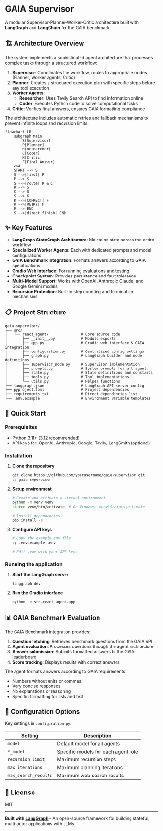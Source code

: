 # GAIA Supervisor

A modular Supervisor-Planner-Worker-Critic architecture built with **LangGraph** and **LangChain** for the GAIA benchmark.

## 🏗 Architecture Overview

The system implements a sophisticated agent architecture that processes complex tasks through a structured workflow:

1. **Supervisor**: Coordinates the workflow, routes to appropriate nodes (Planner, Worker agents, Critic)
2. **Planner**: Creates a structured execution plan with specific steps before any tool execution
3. **Worker Agents**:
   - **Researcher**: Uses Tavily Search API to find information online
   - **Coder**: Executes Python code to solve computational tasks
4. **Critic**: Verifies final answers, ensures GAIA formatting compliance

The architecture includes automatic retries and fallback mechanisms to prevent infinite loops and recursion limits.

```mermaid
flowchart LR
    subgraph Main
        S[Supervisor]
        P[Planner]
        R[Researcher]
        C[Coder]
        K[Critic]
        F[Final Answer]
    end
    START --> S
    S -->|first| P
    P --> S
    S -->|route| R & C
    R --> S
    C --> S
    S --> K
    K -->|CORRECT| F
    K -->|RETRY| P
    F --> END
    S -->|direct finish| END
```

## ✨ Key Features

* **LangGraph StateGraph Architecture**: Maintains state across the entire workflow
* **Specialized Worker Agents**: Each with dedicated prompts and model configurations
* **GAIA Benchmark Integration**: Formats answers according to GAIA specifications
* **Gradio Web Interface**: For running evaluations and testing
* **Checkpoint System**: Provides persistence and fault tolerance
* **Multi-Model Support**: Works with OpenAI, Anthropic Claude, and Google Gemini models
* **Recursion Protection**: Built-in step counting and termination mechanisms

## 📋 Project Structure

```
gaia-supervisor/
├── src/
│   └── react_agent/               # Core source code
│       ├── __init__.py            # Module exports
│       ├── app.py                 # Gradio web interface & GAIA integration
│       ├── configuration.py       # Centralized config settings
│       ├── graph.py               # LangGraph builder and node definitions
│       ├── supervisor_node.py     # Supervisor implementation
│       ├── prompts.py             # System prompts for all agents
│       ├── state.py               # State definitions and constants
│       ├── tools.py               # Tool implementations
│       └── utils.py               # Helper functions
├── langgraph.json                 # LangGraph API server config
├── pyproject.toml                 # Project dependencies
├── requirements.txt               # Direct dependencies list
└── .env.example                   # Environment variable templates
```

## 🚀 Quick Start

### Prerequisites

- Python 3.11+ (3.12 recommended)
- API keys for: OpenAI, Anthropic, Google, Tavily, LangSmith (optional)

### Installation

1. **Clone the repository**
   ```bash
   git clone https://github.com/yourusername/gaia-supervisor.git
   cd gaia-supervisor
   ```

2. **Setup environment**
   ```bash
   # Create and activate a virtual environment
   python -m venv venv
   source venv/bin/activate  # On Windows: venv\Scripts\activate
   
   # Install dependencies
   pip install -e .
   ```

3. **Configure API keys**
   ```bash
   # Copy the example env file
   cp .env.example .env
   
   # Edit .env with your API keys
   ```

### Running the application

1. **Start the LangGraph server**
   ```bash
   langgraph dev
   ```

2. **Run the Gradio interface**
   ```bash
   python -m src.react_agent.app
   ```

## 📊 GAIA Benchmark Evaluation

The GAIA Benchmark integration provides:

1. **Question fetching**: Retrieves benchmark questions from the GAIA API
2. **Agent evaluation**: Processes questions through the agent architecture
3. **Answer submission**: Submits formatted answers to the GAIA leaderboard
4. **Score tracking**: Displays results with correct answers

The agent formats answers according to GAIA requirements:
- Numbers without units or commas
- Very concise responses
- No explanations or reasoning
- Specific formatting for lists and text

## 🔧 Configuration Options

Key settings in `configuration.py`:

| Setting | Description |
|---------|-------------|
| `model` | Default model for all agents |
| `*_model` | Specific models for each agent role |
| `recursion_limit` | Maximum recursion steps |
| `max_iterations` | Maximum planning iterations |
| `max_search_results` | Maximum web search results |

## 📝 License

MIT

---

**Built with [LangGraph](https://github.com/langchain-ai/langgraph)** - An open-source framework for building stateful, multi-actor applications with LLMs